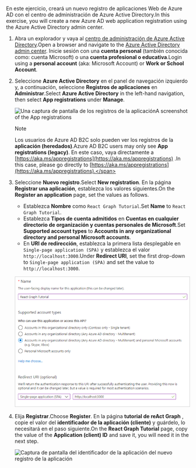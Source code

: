 <!-- markdownlint-disable MD002 MD041 -->

<span data-ttu-id="5ab15-101">En este ejercicio, creará un nuevo registro de aplicaciones Web de Azure AD con el centro de administración de Azure Active Directory.</span><span class="sxs-lookup"><span data-stu-id="5ab15-101">In this exercise, you will create a new Azure AD web application registration using the Azure Active Directory admin center.</span></span>

1. <span data-ttu-id="5ab15-102">Abra un explorador y vaya al [centro de administración de Azure Active Directory](https://aad.portal.azure.com).</span><span class="sxs-lookup"><span data-stu-id="5ab15-102">Open a browser and navigate to the [Azure Active Directory admin center](https://aad.portal.azure.com).</span></span> <span data-ttu-id="5ab15-103">Inicie sesión con una **cuenta personal** (también conocida como: cuenta Microsoft) o una **cuenta profesional o educativa**.</span><span class="sxs-lookup"><span data-stu-id="5ab15-103">Login using a **personal account** (aka: Microsoft Account) or **Work or School Account**.</span></span>

1. <span data-ttu-id="5ab15-104">Seleccione **Azure Active Directory** en el panel de navegación izquierdo y, a continuación, seleccione **Registros de aplicaciones** en **Administrar**.</span><span class="sxs-lookup"><span data-stu-id="5ab15-104">Select **Azure Active Directory** in the left-hand navigation, then select **App registrations** under **Manage**.</span></span>

    ![<span data-ttu-id="5ab15-105">Una captura de pantalla de los registros de la aplicación</span><span class="sxs-lookup"><span data-stu-id="5ab15-105">A screenshot of the App registrations</span></span> ](./images/aad-portal-app-registrations.png)

    > [!NOTE]
    > <span data-ttu-id="5ab15-106">Los usuarios de Azure AD B2C solo pueden ver los registros de la **aplicación (heredados)**.</span><span class="sxs-lookup"><span data-stu-id="5ab15-106">Azure AD B2C users may only see **App registrations (legacy)**.</span></span> <span data-ttu-id="5ab15-107">En este caso, vaya directamente a [https://aka.ms/appregistrations](https://aka.ms/appregistrations) .</span><span class="sxs-lookup"><span data-stu-id="5ab15-107">In this case, please go directly to [https://aka.ms/appregistrations](https://aka.ms/appregistrations).</span></span>

1. <span data-ttu-id="5ab15-108">Seleccione **Nuevo registro**.</span><span class="sxs-lookup"><span data-stu-id="5ab15-108">Select **New registration**.</span></span> <span data-ttu-id="5ab15-109">En la página **Registrar una aplicación**, establezca los valores siguientes.</span><span class="sxs-lookup"><span data-stu-id="5ab15-109">On the **Register an application** page, set the values as follows.</span></span>

    - <span data-ttu-id="5ab15-110">Establezca **Nombre** como `React Graph Tutorial`.</span><span class="sxs-lookup"><span data-stu-id="5ab15-110">Set **Name** to `React Graph Tutorial`.</span></span>
    - <span data-ttu-id="5ab15-111">Establezca **Tipos de cuenta admitidos** en **Cuentas en cualquier directorio de organización y cuentas personales de Microsoft**.</span><span class="sxs-lookup"><span data-stu-id="5ab15-111">Set **Supported account types** to **Accounts in any organizational directory and personal Microsoft accounts**.</span></span>
    - <span data-ttu-id="5ab15-112">En **URI de redirección**, establezca la primera lista desplegable en `Single-page application (SPA)` y establezca el valor `http://localhost:3000`.</span><span class="sxs-lookup"><span data-stu-id="5ab15-112">Under **Redirect URI**, set the first drop-down to `Single-page application (SPA)` and set the value to `http://localhost:3000`.</span></span>

    ![Captura de pantalla de la página registrar una aplicación](./images/aad-register-an-app.png)

1. <span data-ttu-id="5ab15-114">Elija **Registrar**.</span><span class="sxs-lookup"><span data-stu-id="5ab15-114">Choose **Register**.</span></span> <span data-ttu-id="5ab15-115">En la página **tutorial de reAct Graph** , copie el valor del **identificador de la aplicación (cliente)** y guárdelo, lo necesitará en el paso siguiente.</span><span class="sxs-lookup"><span data-stu-id="5ab15-115">On the **React Graph Tutorial** page, copy the value of the **Application (client) ID** and save it, you will need it in the next step.</span></span>

    ![Captura de pantalla del identificador de la aplicación del nuevo registro de la aplicación](./images/aad-application-id.png)
